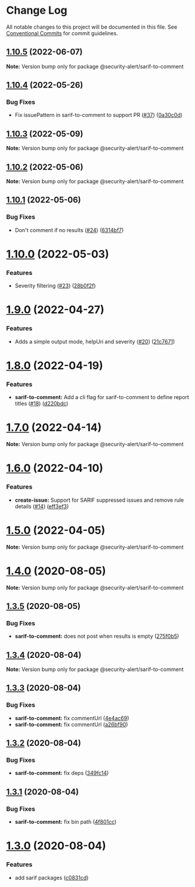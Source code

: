 # Change Log

All notable changes to this project will be documented in this file.
See [Conventional Commits](https://conventionalcommits.org) for commit guidelines.

## [1.10.5](https://github.com/security-alert/security-alert/compare/v1.10.4...v1.10.5) (2022-06-07)

**Note:** Version bump only for package @security-alert/sarif-to-comment





## [1.10.4](https://github.com/security-alert/security-alert/compare/v1.10.3...v1.10.4) (2022-05-26)


### Bug Fixes

* Fix issuePattern in sarif-to-comment to support PR ([#37](https://github.com/security-alert/security-alert/issues/37)) ([0a30c0d](https://github.com/security-alert/security-alert/commit/0a30c0d728d49c8970fd03e870427a6fb8556d89))





## [1.10.3](https://github.com/azu/security-alert/compare/v1.10.2...v1.10.3) (2022-05-09)

**Note:** Version bump only for package @security-alert/sarif-to-comment





## [1.10.2](https://github.com/azu/security-alert/compare/v1.10.1...v1.10.2) (2022-05-06)

**Note:** Version bump only for package @security-alert/sarif-to-comment





## [1.10.1](https://github.com/azu/security-alert/compare/v1.10.0...v1.10.1) (2022-05-06)


### Bug Fixes

* Don't comment if no results ([#24](https://github.com/azu/security-alert/issues/24)) ([6314bf7](https://github.com/azu/security-alert/commit/6314bf7d7daba2e2bd5b1e00e0b1a9544a1c5b8a))





# [1.10.0](https://github.com/azu/security-alert/compare/v1.9.0...v1.10.0) (2022-05-03)


### Features

* Severity filtering ([#23](https://github.com/azu/security-alert/issues/23)) ([28b0f2f](https://github.com/azu/security-alert/commit/28b0f2f59927012f5efdc591bc180e75d33886bd))





# [1.9.0](https://github.com/azu/security-alert/compare/v1.8.0...v1.9.0) (2022-04-27)


### Features

* Adds a simple output mode, helpUri and severity ([#20](https://github.com/azu/security-alert/issues/20)) ([21c7671](https://github.com/azu/security-alert/commit/21c7671aa2f087e4465ac4e9c45cd1cba27b80ab))





# [1.8.0](https://github.com/azu/security-alert/compare/v1.7.0...v1.8.0) (2022-04-19)


### Features

* **sarif-to-comment:** Add a cli flag for sarif-to-comment to define report titles ([#18](https://github.com/azu/security-alert/issues/18)) ([d220bdc](https://github.com/azu/security-alert/commit/d220bdc540552a77d4c09cce46b96f7b4f29b80f))





# [1.7.0](https://github.com/azu/security-alert/compare/v1.6.0...v1.7.0) (2022-04-14)

**Note:** Version bump only for package @security-alert/sarif-to-comment





# [1.6.0](https://github.com/azu/security-alert/compare/v1.5.0...v1.6.0) (2022-04-10)


### Features

* **create-issue:** Support for SARIF suppressed issues and remove rule details ([#14](https://github.com/azu/security-alert/issues/14)) ([eff3ef3](https://github.com/azu/security-alert/commit/eff3ef34e1282ddafca856babf5bb1db96120f71))





# [1.5.0](https://github.com/azu/security-alert/compare/v1.4.1...v1.5.0) (2022-04-05)

**Note:** Version bump only for package @security-alert/sarif-to-comment





# [1.4.0](https://github.com/azu/security-alert/compare/v1.3.5...v1.4.0) (2020-08-05)

**Note:** Version bump only for package @security-alert/sarif-to-comment





## [1.3.5](https://github.com/azu/security-alert/compare/v1.3.4...v1.3.5) (2020-08-05)


### Bug Fixes

* **sarif-to-comment:** does not post when results is empty ([275f0b5](https://github.com/azu/security-alert/commit/275f0b55482d0ab8fad9dd1f4a4470f0e5b42212))





## [1.3.4](https://github.com/azu/security-alert/compare/v1.3.3...v1.3.4) (2020-08-04)

**Note:** Version bump only for package @security-alert/sarif-to-comment





## [1.3.3](https://github.com/azu/security-alert/compare/v1.3.2...v1.3.3) (2020-08-04)


### Bug Fixes

* **sarif-to-comment:** fix commentUrl ([4e4ac69](https://github.com/azu/security-alert/commit/4e4ac694988e24e21b9dcdf215c4075cf5fedf5d))
* **sarif-to-comment:** fix commentUrl ([a26bf90](https://github.com/azu/security-alert/commit/a26bf905aaffad043cf64bae7ace20bcf9d4e72d))





## [1.3.2](https://github.com/azu/security-alert/compare/v1.3.1...v1.3.2) (2020-08-04)


### Bug Fixes

* **sarif-to-comment:** fix deps ([349fc14](https://github.com/azu/security-alert/commit/349fc143c8ad7ad7681526cb11b33b1b0cfd0ddc))





## [1.3.1](https://github.com/azu/security-alert/compare/v1.3.0...v1.3.1) (2020-08-04)


### Bug Fixes

* **sarif-to-comment:** fix bin path ([4f801cc](https://github.com/azu/security-alert/commit/4f801cc099ddb9e9ed93d8af0976e8cc9c495319))





# [1.3.0](https://github.com/azu/security-alert/compare/v1.2.0...v1.3.0) (2020-08-04)


### Features

* add sarif packages ([c0831cd](https://github.com/azu/security-alert/commit/c0831cd1834e1f84ed721500cbe8db9523edc4eb))
